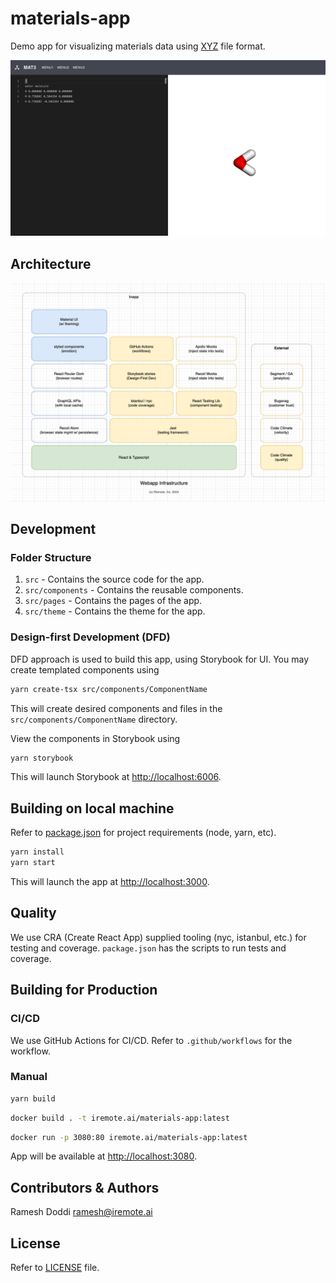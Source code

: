 # materials-app

Demo app for visualizing materials data using [XYZ](https://en.wikipedia.org/wiki/XYZ_file_format) file format.

![screenshot.png](docs/screenshot.png)

## Architecture

![webapp-infra.png](docs/webapp-infra.png)

## Development

### Folder Structure

1. `src` - Contains the source code for the app.
2. `src/components` - Contains the reusable components.
3. `src/pages` - Contains the pages of the app.
4. `src/theme` - Contains the theme for the app.

### Design-first Development (DFD)

DFD approach is used to build this app, using Storybook for UI.
You may create templated components using

```bash
yarn create-tsx src/components/ComponentName
```

This will create desired components and files in the `src/components/ComponentName` directory.

View the components in Storybook using

```bash
yarn storybook
```

This will launch Storybook at [http://localhost:6006](http://localhost:6006).

## Building on local machine

Refer to [package.json](./package.json) for project requirements (node, yarn, etc).

```bash
yarn install
yarn start
```

This will launch the app at [http://localhost:3000](http://localhost:3000).

## Quality

We use CRA (Create React App) supplied tooling (nyc, istanbul, etc.) for testing and coverage.
`package.json` has the scripts to run tests and coverage.

## Building for Production

### CI/CD

We use GitHub Actions for CI/CD. Refer to `.github/workflows` for the workflow.

### Manual

```bash
yarn build
```

```bash
docker build . -t iremote.ai/materials-app:latest
```

```bash
docker run -p 3080:80 iremote.ai/materials-app:latest
```

App will be available at [http://localhost:3080](http://localhost:3080).

## Contributors & Authors

Ramesh Doddi <ramesh@iremote.ai>

## License

Refer to [LICENSE](./LICENSE) file.
